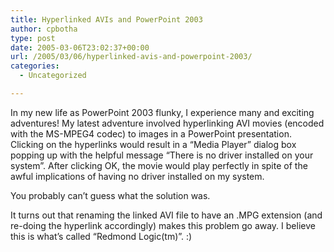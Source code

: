 ```yaml
---
title: Hyperlinked AVIs and PowerPoint 2003
author: cpbotha
type: post
date: 2005-03-06T23:02:37+00:00
url: /2005/03/06/hyperlinked-avis-and-powerpoint-2003/
categories:
  - Uncategorized

---
```

In my new life as PowerPoint 2003 flunky, I experience many and exciting adventures! My latest adventure involved hyperlinking AVI movies (encoded with the MS-MPEG4 codec) to images in a PowerPoint presentation. Clicking on the hyperlinks would result in a &#8220;Media Player&#8221; dialog box popping up with the helpful message &#8220;There is no driver installed on your system&#8221;. After clicking OK, the movie would play perfectly in spite of the awful implications of having no driver installed on my system.

You probably can&#8217;t guess what the solution was.

It turns out that renaming the linked AVI file to have an .MPG extension (and re-doing the hyperlink accordingly) makes this problem go away. I believe this is what&#8217;s called &#8220;Redmond Logic(tm)&#8221;. :)